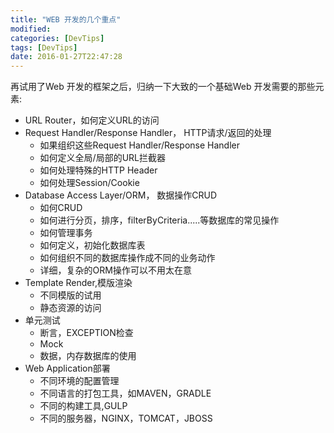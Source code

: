 ```yaml
---
title: "WEB 开发的几个重点"
modified:
categories: [DevTips]
tags: [DevTips]
date: 2016-01-27T22:47:28
---
```


再试用了Web 开发的框架之后，归纳一下大致的一个基础Web 开发需要的那些元素:

- URL Router，如何定义URL的访问
- Request Handler/Response Handler， HTTP请求/返回的处理
  * 如果组织这些Request Handler/Response Handler
  * 如何定义全局/局部的URL拦截器
  * 如何处理特殊的HTTP Header
  * 如何处理Session/Cookie  
- Database Access Layer/ORM， 数据操作CRUD
  * 如何CRUD
  * 如何进行分页，排序，filterByCriteria.....等数据库的常见操作
  * 如何管理事务
  * 如何定义，初始化数据库表
  * 如何组织不同的数据库操作成不同的业务动作
  * 详细，复杂的ORM操作可以不用太在意
- Template Render,模版渲染
  * 不同模版的试用
  * 静态资源的访问
- 单元测试
  * 断言，EXCEPTION检查
  * Mock
  * 数据，内存数据库的使用
- Web Application部署
  * 不同环境的配置管理
  * 不同语言的打包工具，如MAVEN，GRADLE
  * 不同的构建工具,GULP
  * 不同的服务器，NGINX，TOMCAT，JBOSS
